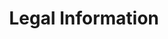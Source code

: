 ---
copyright: >
    Copyright (c) 2021 - for information on the respective copyright owner
    see the NOTICE file and/or the repository https://github.com/carbynestack/carbynestack.io.
    SPDX-License-Identifier: Apache-2.0
title: Legal Information
linkTitle: Legal Information
weight: 10
type: "docs"
---